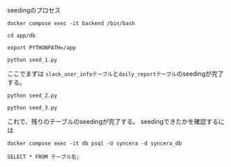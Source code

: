 seedingのプロセス

```
docker compose exec -it backend /bin/bash
```

```
cd app/db
```

```
export PYTHONPATH=/app
```

```
python seed_1.py
```

ここでまずは
`slack_user_infoテーブル`と`daily_reportテーブル`のseedingが完了する。

```
python seed_2.py
```
```
python seed_3.py
```

これで、残りのテーブルのseedingが完了する。
seedingできたかを確認するには

```
docker compose exec -it db psql -U syncera -d syncera_db
```

```
SELECT * FROM テーブル名;
```